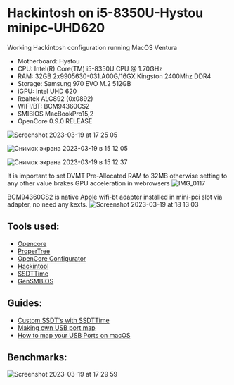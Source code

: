 # Hackintosh on i5-8350U-Hystou minipc-UHD620

Working Hackintosh configuration running MacOS Ventura

- Motherboard: Hystou
- CPU: Intel(R) Core(TM) i5-8350U CPU @ 1.70GHz  
- RAM: 32GB 2x9905630-031.A00G/16GX Kingston 2400Mhz DDR4
- Storage: Samsung 970 EVO M.2 512GB  
- iGPU: Intel UHD 620  
- Realtek ALC892 (0x0892)
- WIFI/BT: BCM94360CS2
- SMIBIOS MacBookPro15,2
- OpenCore 0.9.0 RELEASE


![Screenshot 2023-03-19 at 17 25 05](https://user-images.githubusercontent.com/7040503/226187965-38c13f0b-cc16-4501-8c70-c0f0ca8054c3.png)


![Снимок экрана 2023-03-19 в 15 12 05](https://user-images.githubusercontent.com/7040503/226187762-b3aebebe-e232-4336-888a-23250aa2ff6e.png)

![Снимок экрана 2023-03-19 в 15 12 37](https://user-images.githubusercontent.com/7040503/226187768-bd6f46d5-e6a8-47f1-a3f8-490c29302371.png)

It is important to set DVMT Pre-Allocated RAM to 32MB otherwise setting to any other value brakes GPU acceleration in webrowsers
![IMG_0117](https://user-images.githubusercontent.com/7040503/226189005-2f136cf9-7271-495f-bf43-a81fddd574cc.jpg)

BCM94360CS2 is native Apple wifi-bt adapter installed in mini-pci slot via adapter, no need any kexts.
![Screenshot 2023-03-19 at 18 13 03](https://user-images.githubusercontent.com/7040503/226189200-d0c91428-e42b-4012-a218-3467c165b85c.png)


## Tools used:
- [Opencore](https://dortania.github.io/OpenCore-Install-Guide/) 
- [ProperTree](https://github.com/corpnewt/ProperTree)
- [OpenCore Configurator](https://mackie100projects.altervista.org/download-opencore-configurator/)
- [Hackintool](https://github.com/headkaze/Hackintool)
- [SSDTTime](https://github.com/corpnewt/SSDTTime)
- [GenSMBIOS](https://github.com/corpnewt/GenSMBIOS)

## Guides:
- [Custom SSDT's with SSDTTime](https://www.tonymacx86.com/threads/custom-ssdts-using-corpnewts-ssdttime.318976/)
- [Making own USB port map](https://www.tonymacx86.com/threads/the-new-beginners-guide-to-usb-port-configuration.286553/#post-2029768)
- [How to map your USB Ports on macOS](https://elitemacx86.com/threads/how-to-map-your-usb-ports-on-macos.581/)

## Benchmarks:
![Screenshot 2023-03-19 at 17 29 59](https://user-images.githubusercontent.com/7040503/226189279-98def08e-d65b-4cb8-a0a7-33e58690e759.png)
